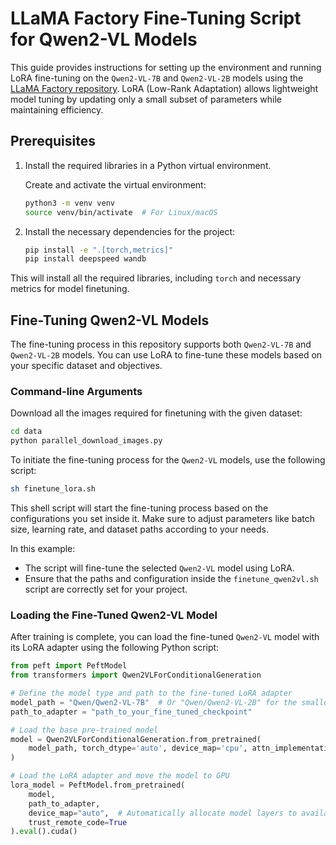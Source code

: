 # LLaMA Factory Fine-Tuning Script for Qwen2-VL Models

This guide provides instructions for setting up the environment and running LoRA fine-tuning on the `Qwen2-VL-7B` and `Qwen2-VL-2B` models using the [LLaMA Factory repository](https://github.com/hiyouga/LLaMA-Factory). LoRA (Low-Rank Adaptation) allows lightweight model tuning by updating only a small subset of parameters while maintaining efficiency.

## Prerequisites

1. Install the required libraries in a Python virtual environment.

   Create and activate the virtual environment:
   ```bash
   python3 -m venv venv
   source venv/bin/activate  # For Linux/macOS
   ```

2. Install the necessary dependencies for the project:
   ```bash
   pip install -e ".[torch,metrics]"
   pip install deepspeed wandb
   ```

This will install all the required libraries, including `torch` and necessary metrics for model finetuning.

## Fine-Tuning Qwen2-VL Models

The fine-tuning process in this repository supports both `Qwen2-VL-7B` and `Qwen2-VL-2B` models. You can use LoRA to fine-tune these models based on your specific dataset and objectives.

### Command-line Arguments

Download all the images required for finetuning with the given dataset:

```bash
cd data
python parallel_download_images.py
```

To initiate the fine-tuning process for the `Qwen2-VL` models, use the following script:

```bash
sh finetune_lora.sh
```

This shell script will start the fine-tuning process based on the configurations you set inside it. Make sure to adjust parameters like batch size, learning rate, and dataset paths according to your needs.


In this example:
- The script will fine-tune the selected `Qwen2-VL` model using LoRA.
- Ensure that the paths and configuration inside the `finetune_qwen2vl.sh` script are correctly set for your project.

### Loading the Fine-Tuned Qwen2-VL Model

After training is complete, you can load the fine-tuned `Qwen2-VL` model with its LoRA adapter using the following Python script:

```python
from peft import PeftModel
from transformers import Qwen2VLForConditionalGeneration

# Define the model type and path to the fine-tuned LoRA adapter
model_path = "Qwen/Qwen2-VL-7B"  # Or "Qwen/Qwen2-VL-2B" for the smaller model
path_to_adapter = "path_to_your_fine_tuned_checkpoint"

# Load the base pre-trained model
model = Qwen2VLForConditionalGeneration.from_pretrained(
    model_path, torch_dtype='auto', device_map='cpu', attn_implementation='flash_attention_2'
)

# Load the LoRA adapter and move the model to GPU
lora_model = PeftModel.from_pretrained(
    model,
    path_to_adapter,
    device_map="auto",  # Automatically allocate model layers to available devices
    trust_remote_code=True
).eval().cuda()
```
